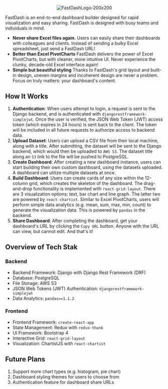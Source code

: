 <p align="center">
  <img src="https://i.ibb.co/Yy97q6w/951cd16b-258f-4143-a4e6-e52fda3fb3da-200x200.png" alt="FastDashLogo-200x200">
</p>

FastDash is an end-to-end dashboard builder designed for rapid visualization and easy sharing. FastDash is designed with busy teams and individuals in mind.

* **Never share Excel files again.** Users can easily share their dashboards with colleagues and clients. Instead of sending a bulky Excel spreadsheet, just send a FastDash URL!
* **Better than Excel PivotCharts** FastDash delivers the power of Excel PivotCharts, but with cleaner, more intuitive UI. Never experience the clunky, decade-old Excel interface again!
* **Simple but beautiful styling** Thanks to FastDash's grid layout and built-in design, uneven margins and incoherent design are never a problem. Focus on truly matters: your dashboard's content.

## How It Works
1. **Authentication**: When users attempt to login, a request is sent to the Django backend, and is authenticated with `djangorestframework-simplejwt`. Once the user is verified, the JSON Web Token (JWT) access token (which expires in 24 hours) is sent back to the client. The token will be included in all future requests to authorize access to backend data.
2. **Upload Dataset**: Users can upload a CSV file from their local machine, along with a title. After submitting, the dataset will be sent to the Django backend, which would then be uploaded to `AWS S3`. The dataset title along an `S3` link to the file will be pushed to PostgreSQL.
3. **Create Dashboard**: After creating a new dashboard instance, users can start building their own custom dashboard, using the datasets uploaded. A dashboard can utilize multiple datasets at once.
4. **Build Dashboard**: Users can create cards of any size within the 12-column grid, which creates the skeleton of the dashboard. The drag-and-drop functionality is implemented with `react-grid-layout`. There are 3 visualization options: text, bar chart and line graph. The latter two are powered by `react-chartist`. Similar to Excel PivotCharts, users will perform simple data analytics (e.g. mean, sum, max, min, count) to generate the visualization data. This is powered by `pandas` in the backend.
5. **Share Dashboard**: After completing the dashboard, get your dashboard's URL by clicking the `Copy URL` button. Anyone with the URL can view, but cannot edit. And that's it!

## Overview of Tech Stak

### Backend
* Backend Framework: Django with Django Rest Framework (DRF)
* Database: PostgreSQL
* File Storage: AWS S3
* JSON Web Tokens (JWT) Authentication: `djangorestframework-simplejwt`
* Data Analytics: `pandas==1.1.2`
### Frontend
* Frontend Framework: `create-react-app`
* State Management: Redux with `redux-thunk`
* UI Framework: Bootstrap 4
* Interactive Grid: `react-grid-layout`
* Visualization: ChartistJS with `react-chartist`

## Future Plans
1. Support more chart types (e.g. histogram, pie chart)
2. Dashboard styling themes for users to choose from
3. Authentication feature for dashboard share URLs
